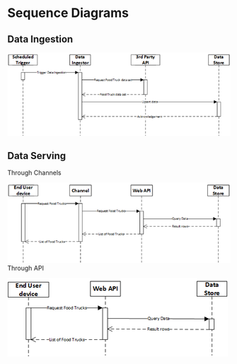 # Sequence Diagrams
## Data Ingestion

![Image](/Images/SeqIngest.png)
## Data Serving
Through Channels

![Image](/Images/SeqServe1.png)
Through API

![Image](/Images/SeqServe2.png)